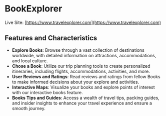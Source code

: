 # BookExplorer

Live Site: [https://www.travelexplorer.com](https://www.travelexplorer.com)

## Features and Characteristics

- **Explore Books**: Browse through a vast collection of destinations worldwide, with detailed information on attractions, accommodations, and local culture.
- **Chose a Book**: Utilize our trip planning tools to create personalized itineraries, including flights, accommodations, activities, and more.
- **User Reviews and Ratings**: Read reviews and ratings from fellow Books to make informed decisions about your explore and activities.
- **Interactive Maps**: Visualize your books and explore points of interest with our interactive books feature.
- **Books Tips and Guides**: Access a wealth of travel tips, packing guides, and insider insights to enhance your travel experience and ensure a smooth journey.
